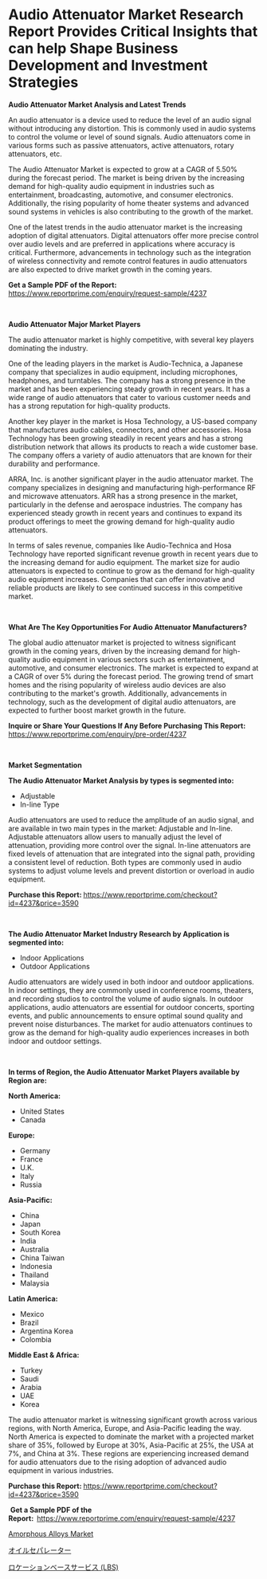 <p><h1>Audio Attenuator Market Research Report Provides Critical Insights that can help Shape Business Development and Investment Strategies</h1></p><p><strong>Audio Attenuator Market Analysis and Latest Trends</strong></p>
<p><p>An audio attenuator is a device used to reduce the level of an audio signal without introducing any distortion. This is commonly used in audio systems to control the volume or level of sound signals. Audio attenuators come in various forms such as passive attenuators, active attenuators, rotary attenuators, etc.</p><p>The Audio Attenuator Market is expected to grow at a CAGR of 5.50% during the forecast period. The market is being driven by the increasing demand for high-quality audio equipment in industries such as entertainment, broadcasting, automotive, and consumer electronics. Additionally, the rising popularity of home theater systems and advanced sound systems in vehicles is also contributing to the growth of the market.</p><p>One of the latest trends in the audio attenuator market is the increasing adoption of digital attenuators. Digital attenuators offer more precise control over audio levels and are preferred in applications where accuracy is critical. Furthermore, advancements in technology such as the integration of wireless connectivity and remote control features in audio attenuators are also expected to drive market growth in the coming years.</p></p>
<p><strong>Get a Sample PDF of the Report:&nbsp;</strong> <a href="https://www.reportprime.com/enquiry/request-sample/4237">https://www.reportprime.com/enquiry/request-sample/4237</a></p>
<p>&nbsp;</p>
<p><strong>Audio Attenuator Major Market Players</strong></p>
<p><p>The audio attenuator market is highly competitive, with several key players dominating the industry. </p><p>One of the leading players in the market is Audio-Technica, a Japanese company that specializes in audio equipment, including microphones, headphones, and turntables. The company has a strong presence in the market and has been experiencing steady growth in recent years. It has a wide range of audio attenuators that cater to various customer needs and has a strong reputation for high-quality products.</p><p>Another key player in the market is Hosa Technology, a US-based company that manufactures audio cables, connectors, and other accessories. Hosa Technology has been growing steadily in recent years and has a strong distribution network that allows its products to reach a wide customer base. The company offers a variety of audio attenuators that are known for their durability and performance.</p><p>ARRA, Inc. is another significant player in the audio attenuator market. The company specializes in designing and manufacturing high-performance RF and microwave attenuators. ARR has a strong presence in the market, particularly in the defense and aerospace industries. The company has experienced steady growth in recent years and continues to expand its product offerings to meet the growing demand for high-quality audio attenuators.</p><p>In terms of sales revenue, companies like Audio-Technica and Hosa Technology have reported significant revenue growth in recent years due to the increasing demand for audio equipment. The market size for audio attenuators is expected to continue to grow as the demand for high-quality audio equipment increases. Companies that can offer innovative and reliable products are likely to see continued success in this competitive market.</p></p>
<p>&nbsp;</p>
<p><strong>What Are The Key Opportunities For Audio Attenuator Manufacturers?</strong></p>
<p><p>The global audio attenuator market is projected to witness significant growth in the coming years, driven by the increasing demand for high-quality audio equipment in various sectors such as entertainment, automotive, and consumer electronics. The market is expected to expand at a CAGR of over 5% during the forecast period. The growing trend of smart homes and the rising popularity of wireless audio devices are also contributing to the market's growth. Additionally, advancements in technology, such as the development of digital audio attenuators, are expected to further boost market growth in the future.</p></p>
<p><strong>Inquire or Share Your Questions If Any Before Purchasing This Report:</strong> <a href="https://www.reportprime.com/enquiry/pre-order/4237">https://www.reportprime.com/enquiry/pre-order/4237</a></p>
<p>&nbsp;</p>
<p><strong>Market Segmentation</strong></p>
<p><strong>The Audio Attenuator Market Analysis by types is segmented into:</strong></p>
<p><ul><li>Adjustable</li><li>In-line Type</li></ul></p>
<p><p>Audio attenuators are used to reduce the amplitude of an audio signal, and are available in two main types in the market: Adjustable and In-line. Adjustable attenuators allow users to manually adjust the level of attenuation, providing more control over the signal. In-line attenuators are fixed levels of attenuation that are integrated into the signal path, providing a consistent level of reduction. Both types are commonly used in audio systems to adjust volume levels and prevent distortion or overload in audio equipment.</p></p>
<p><strong>Purchase this Report:&nbsp;</strong><a href="https://www.reportprime.com/checkout?id=4237&price=3590">https://www.reportprime.com/checkout?id=4237&price=3590</a></p>
<p>&nbsp;</p>
<p><strong>The Audio Attenuator Market Industry Research by Application is segmented into:</strong></p>
<p><ul><li>Indoor Applications</li><li>Outdoor Applications</li></ul></p>
<p><p>Audio attenuators are widely used in both indoor and outdoor applications. In indoor settings, they are commonly used in conference rooms, theaters, and recording studios to control the volume of audio signals. In outdoor applications, audio attenuators are essential for outdoor concerts, sporting events, and public announcements to ensure optimal sound quality and prevent noise disturbances. The market for audio attenuators continues to grow as the demand for high-quality audio experiences increases in both indoor and outdoor settings.</p></p>
<p>&nbsp;</p>
<p><strong>In terms of Region, the Audio Attenuator Market Players available by Region are:</strong></p>
<p>
    <p> <strong> North America: </strong>
        <ul>
            <li>United States</li>
            <li>Canada</li>
        </ul>
        </p> 
    <p> <strong> Europe: </strong>
        <ul>
            <li>Germany</li>
            <li>France</li>
            <li>U.K.</li>
            <li>Italy</li>
            <li>Russia</li>
        </ul>
        </p> 
    <p> <strong> Asia-Pacific: </strong>
        <ul>
            <li>China</li>
            <li>Japan</li>
            <li>South Korea</li>
            <li>India</li>
            <li>Australia</li>
            <li>China Taiwan</li>
            <li>Indonesia</li>
            <li>Thailand</li>
            <li>Malaysia</li>
        </ul>
        </p> 
    <p> <strong> Latin America: </strong>
        <ul>
            <li>Mexico</li>
            <li>Brazil</li>
            <li>Argentina Korea</li>
            <li>Colombia</li>
        </ul>
        </p> 
    <p> <strong> Middle East & Africa: </strong>
        <ul>
            <li>Turkey</li>
            <li>Saudi</li>
            <li>Arabia</li>
            <li>UAE</li>
            <li>Korea</li>
        </ul>
    </p>
    </p>
<p><p>The audio attenuator market is witnessing significant growth across various regions, with North America, Europe, and Asia-Pacific leading the way. North America is expected to dominate the market with a projected market share of 35%, followed by Europe at 30%, Asia-Pacific at 25%, the USA at 7%, and China at 3%. These regions are experiencing increased demand for audio attenuators due to the rising adoption of advanced audio equipment in various industries.</p></p>
<p><strong>Purchase this Report: </strong><a href="https://www.reportprime.com/checkout?id=4237&price=3590">https://www.reportprime.com/checkout?id=4237&price=3590</a></p>
<p>&nbsp;<strong>Get a Sample PDF of the Report:&nbsp;&nbsp;</strong><a href="https://www.reportprime.com/enquiry/request-sample/4237">https://www.reportprime.com/enquiry/request-sample/4237</a></p>
<p><strong></strong></p>
<p><p><a href="https://pretty-mail-caf.notion.site/Amorphous-Alloys-Market-Challenges-Opportunities-and-Growth-Drivers-and-Major-Market-Players-fore-810a4b476a9045b69f6c81593aeb4dd5">Amorphous Alloys Market</a></p><p><a href="https://medium.com/@raideochran7856/%E3%82%AA%E3%82%A4%E3%83%AB%E3%82%BB%E3%83%91%E3%83%AC%E3%83%BC%E3%82%BF%E3%83%BC%E5%B8%82%E5%A0%B4%E3%81%AE%E6%B4%9E%E5%AF%9F-%E5%B8%82%E5%A0%B4%E3%81%AE%E5%8B%95%E5%90%91-%E6%88%90%E9%95%B7-2024%E5%B9%B4%E3%81%8B%E3%82%892031%E5%B9%B4%E3%81%BE%E3%81%A7%E3%81%AE%E4%BA%88%E6%B8%AC-3e65b96cbfd1">オイルセパレーター</a></p><p><a href="https://github.com/SarahFahey88/Market-Research-Report-List-1/blob/main/175507415052.md">ロケーションベースサービス (LBS)</a></p></p>